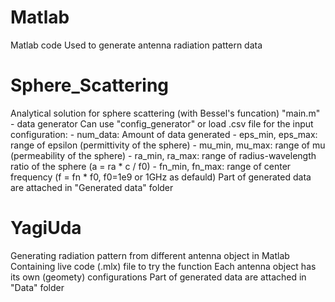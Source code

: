 # Matlab
  Matlab code
  Used to generate antenna radiation pattern data

# Sphere_Scattering
  Analytical solution for sphere scattering (with Bessel's funcation)
  "main.m" - data generator
  Can use "config_generator" or load .csv file for the input configuration:
    - num_data: Amount of data generated
    - eps_min, eps_max: range of epsilon (permittivity of the sphere)
    - mu_min, mu_max: range of mu (permeability of the sphere)
    - ra_min, ra_max: range of radius-wavelength ratio of the sphere (a = ra * c / f0)
    - fn_min, fn_max: range of center frequency (f = fn * f0, f0=1e9 or 1GHz as defauld)
  Part of generated data are attached in "Generated data" folder

# YagiUda
  Generating radiation pattern from different antenna object in Matlab
  Containing live code (.mlx) file to try the function
  Each antenna object has its own (geomety) configurations
  Part of generated data are attached in "Data" folder
